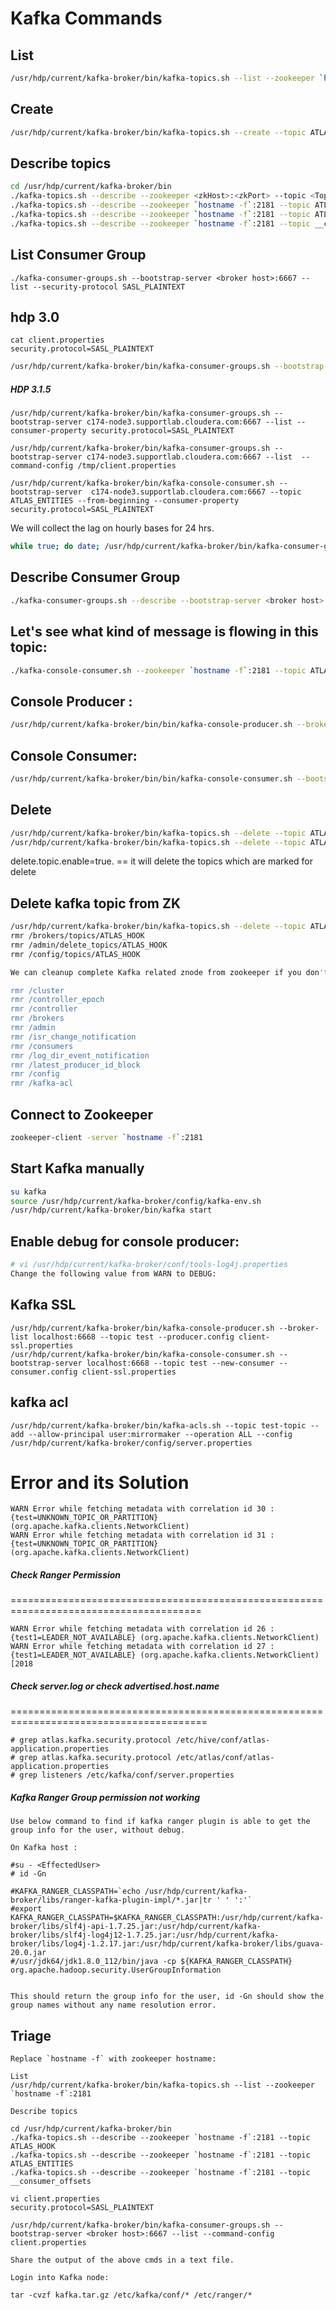 # Kafka Commands

## List
```sh
/usr/hdp/current/kafka-broker/bin/kafka-topics.sh --list --zookeeper `hostname -f`:2181
```

## Create
```sh
/usr/hdp/current/kafka-broker/bin/kafka-topics.sh --create --topic ATLAS_HOOK --zookeeper `hostname -f`:2181 --partitions 1 --replication-factor 1
```

## Describe topics
```sh
cd /usr/hdp/current/kafka-broker/bin
./kafka-topics.sh --describe --zookeeper <zkHost>:<zkPort> --topic <TopicName>
./kafka-topics.sh --describe --zookeeper `hostname -f`:2181 --topic ATLAS_HOOK
./kafka-topics.sh --describe --zookeeper `hostname -f`:2181 --topic ATLAS_ENTITIES
./kafka-topics.sh --describe --zookeeper `hostname -f`:2181 --topic __consumer_offsets
```

## List Consumer Group
```
./kafka-consumer-groups.sh --bootstrap-server <broker host>:6667 --list --security-protocol SASL_PLAINTEXT
```

## hdp 3.0

```
cat client.properties
security.protocol=SASL_PLAINTEXT
```
```sh
/usr/hdp/current/kafka-broker/bin/kafka-consumer-groups.sh --bootstrap-server <broker host>:6667 --list --command-config /root/client.properties
```

##### HDP 3.1.5
```
/usr/hdp/current/kafka-broker/bin/kafka-consumer-groups.sh --bootstrap-server c174-node3.supportlab.cloudera.com:6667 --list --consumer-property security.protocol=SASL_PLAINTEXT

/usr/hdp/current/kafka-broker/bin/kafka-consumer-groups.sh --bootstrap-server c174-node3.supportlab.cloudera.com:6667 --list  --command-config /tmp/client.properties

/usr/hdp/current/kafka-broker/bin/kafka-console-consumer.sh --bootstrap-server  c174-node3.supportlab.cloudera.com:6667 --topic ATLAS_ENTITIES --from-beginning --consumer-property security.protocol=SASL_PLAINTEXT
```

We will collect the lag on hourly bases for 24 hrs.

```bash
while true; do date; /usr/hdp/current/kafka-broker/bin/kafka-consumer-groups.sh --describe --bootstrap-server  <broker host>:6667 --group atlas --security-protocol SASL_PLAINTEXT >> /tmp/atlas-lag.txt; sleep 3600; done  > /dev/null &
```

## Describe Consumer Group
```sh
./kafka-consumer-groups.sh --describe --bootstrap-server <broker host>:6667 --group atlas --security-protocol SASL_PLAINTEXT
```

## Let's see what kind of message is flowing in this topic:
```sh
./kafka-console-consumer.sh --zookeeper `hostname -f`:2181 --topic ATLAS_HOOK --from-beginning
```

## Console Producer :
```sh
/usr/hdp/current/kafka-broker/bin/bin/kafka-console-producer.sh --broker-list <broker-hostname:port> --topic <topic-name>
```

## Console Consumer:
```sh
/usr/hdp/current/kafka-broker/bin/bin/kafka-console-consumer.sh --bootstrap-server <BROKER_HOST:PORT> --topic <TOPIC-NAME>
```

## Delete
```sh
/usr/hdp/current/kafka-broker/bin/kafka-topics.sh --delete --topic ATLAS_ENTITIES --zookeeper `hostname -f`:2181
/usr/hdp/current/kafka-broker/bin/kafka-topics.sh --delete --topic ATLAS_HOOK --zookeeper `hostname -f`:2181
```

delete.topic.enable=true. == it will delete the topics which are marked for delete

## Delete kafka topic from ZK

```sh
/usr/hdp/current/kafka-broker/bin/kafka-topics.sh --delete --topic ATLAS_HOOK --zookeeper `hostname -f`:2181
rmr /brokers/topics/ATLAS_HOOK
rmr /admin/delete_topics/ATLAS_HOOK
rmr /config/topics/ATLAS_HOOK
```

```sh
We can cleanup complete Kafka related znode from zookeeper if you don't have other topics 

rmr /cluster 
rmr /controller_epoch 
rmr /controller 
rmr /brokers 
rmr /admin 
rmr /isr_change_notification 
rmr /consumers 
rmr /log_dir_event_notification 
rmr /latest_producer_id_block 
rmr /config 
rmr /kafka-acl 
```

## Connect to Zookeeper
```sh
zookeeper-client -server `hostname -f`:2181
```

##  Start Kafka manually
```bash
su kafka
source /usr/hdp/current/kafka-broker/config/kafka-env.sh
/usr/hdp/current/kafka-broker/bin/kafka start
```

## Enable debug for console producer:
```sh
# vi /usr/hdp/current/kafka-broker/conf/tools-log4j.properties
Change the following value from WARN to DEBUG:
```

## Kafka SSL
```
/usr/hdp/current/kafka-broker/bin/kafka-console-producer.sh --broker-list localhost:6668 --topic test --producer.config client-ssl.properties
/usr/hdp/current/kafka-broker/bin/kafka-console-consumer.sh --bootstrap-server localhost:6668 --topic test --new-consumer --consumer.config client-ssl.properties
```

## kafka acl

`/usr/hdp/current/kafka-broker/bin/kafka-acls.sh --topic test-topic --add --allow-principal user:mirrormaker --operation ALL --config /usr/hdp/current/kafka-broker/config/server.properties`


# Error and its Solution

```
WARN Error while fetching metadata with correlation id 30 : {test=UNKNOWN_TOPIC_OR_PARTITION} (org.apache.kafka.clients.NetworkClient)
WARN Error while fetching metadata with correlation id 31 : {test=UNKNOWN_TOPIC_OR_PARTITION} (org.apache.kafka.clients.NetworkClient)
```
##### Check Ranger Permission
=======================================================================================
                                                                                        

```
WARN Error while fetching metadata with correlation id 26 : {test1=LEADER_NOT_AVAILABLE} (org.apache.kafka.clients.NetworkClient)
WARN Error while fetching metadata with correlation id 27 : {test1=LEADER_NOT_AVAILABLE} (org.apache.kafka.clients.NetworkClient)[2018
```
##### Check server.log or check advertised.host.name
========================================================================================
```
# grep atlas.kafka.security.protocol /etc/hive/conf/atlas-application.properties
# grep atlas.kafka.security.protocol /etc/atlas/conf/atlas-application.properties 
# grep listeners /etc/kafka/conf/server.properties 
```

##### Kafka Ranger Group permission not working
```
Use below command to find if kafka ranger plugin is able to get the group info for the user, without debug. 

On Kafka host : 

#su - <EffectedUser> 
# id -Gn 

#KAFKA_RANGER_CLASSPATH=`echo /usr/hdp/current/kafka-broker/libs/ranger-kafka-plugin-impl/*.jar|tr ' ' ':'` 
#export KAFKA_RANGER_CLASSPATH=$KAFKA_RANGER_CLASSPATH:/usr/hdp/current/kafka-broker/libs/slf4j-api-1.7.25.jar:/usr/hdp/current/kafka-broker/libs/slf4j-log4j12-1.7.25.jar:/usr/hdp/current/kafka-broker/libs/log4j-1.2.17.jar:/usr/hdp/current/kafka-broker/libs/guava-20.0.jar 
#/usr/jdk64/jdk1.8.0_112/bin/java -cp ${KAFKA_RANGER_CLASSPATH} org.apache.hadoop.security.UserGroupInformation 


This should return the group info for the user, id -Gn should show the group names without any name resolution error.
```

## Triage
```
Replace `hostname -f` with zookeeper hostname:

List
/usr/hdp/current/kafka-broker/bin/kafka-topics.sh --list --zookeeper `hostname -f`:2181

Describe topics

cd /usr/hdp/current/kafka-broker/bin
./kafka-topics.sh --describe --zookeeper `hostname -f`:2181 --topic ATLAS_HOOK
./kafka-topics.sh --describe --zookeeper `hostname -f`:2181 --topic ATLAS_ENTITIES
./kafka-topics.sh --describe --zookeeper `hostname -f`:2181 --topic __consumer_offsets

vi client.properties
security.protocol=SASL_PLAINTEXT

/usr/hdp/current/kafka-broker/bin/kafka-consumer-groups.sh --bootstrap-server <broker host>:6667 --list --command-config client.properties

Share the output of the above cmds in a text file.

Login into Kafka node:

tar -cvzf kafka.tar.gz /etc/kafka/conf/* /etc/ranger/*
```
